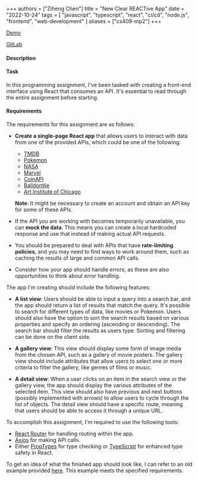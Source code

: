 +++
authors = ["Ziheng Chen"]
title = "New Clear REACTive App"
date = "2022-10-24"
tags = [
    "javascript", "typescript", "react", "ci/cd", "node.js", "frontend", "web-development"
]
aliases = ["cs409-mp2"]
+++

[Demo](https://zihengjackchen.gitlab.io/cs409-mp2/)

[GitLab](https://gitlab.com/zihengjackchen/cs409-mp2)

#### Description

#### Task
In this programming assignment, I've been tasked with creating a front-end interface using React that consumes an API. It's essential to read through the entire assignment before starting.

#### Requirements
The requirements for this assignment are as follows:

- **Create a single-page React app** that allows users to interact with data from one of the provided APIs, which could be one of the following:
   - [TMDB](https://www.themoviedb.org/documentation/api)
   - [Pokemon](https://pokeapi.co/)
   - [NASA](https://api.nasa.gov/index.html)
   - [Marvel](https://developer.marvel.com/)
   - [CoinAPI](https://www.coinapi.io/)
   - [Balldontlie](https://www.balldontlie.io/)
   - [Art Institute of Chicago](https://api.artic.edu/docs/)

   **Note**: It might be necessary to create an account and obtain an API key for some of these APIs.

- If the API you are working with becomes temporarily unavailable, you can **mock the data**. This means you can create a local hardcoded response and use that instead of making actual API requests.

- You should be prepared to deal with APIs that have **rate-limiting policies**, and you may need to find ways to work around them, such as caching the results of large and common API calls.

- Consider how your app should handle errors, as these are also opportunities to think about error handling.

The app I'm creating should include the following features:

- **A list view**: Users should be able to input a query into a search bar, and the app should return a list of results that match the query. It's possible to search for different types of data, like movies or Pokemon. Users should also have the option to sort the search results based on various properties and specify an ordering (ascending or descending). The search bar should filter the results as users type. Sorting and filtering can be done on the client side.

- **A gallery view**: This view should display some form of image media from the chosen API, such as a gallery of movie posters. The gallery view should include attributes that allow users to select one or more criteria to filter the gallery, like genres of films or music.

- **A detail view**: When a user clicks on an item in the search view or the gallery view, the app should display the various attributes of the selected item. This view should also have previous and next buttons (possibly implemented with arrows) to allow users to cycle through the list of objects. The detail view should have a specific route, meaning that users should be able to access it through a unique URL.

To accomplish this assignment, I'm required to use the following tools:

- [React Router](https://reactrouter.com/web/guides/quick-start) for handling routing within the app.
- [Axios](https://www.npmjs.com/package/axios) for making API calls.
- Either [PropTypes](https://facebook.github.io/react/docs/typechecking-with-proptypes.html) for type checking or [TypeScript](https://www.typescriptlang.org/docs/handbook/react.html) for enhanced type safety in React.

To get an idea of what the finished app should look like, I can refer to an old example provided [here](https://www.youtube.com/watch?v=DmDZuAr7QJE). This example meets the specified requirements.